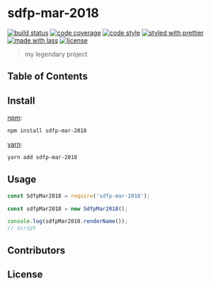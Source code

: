 # sdfp-mar-2018

[![build status](https://img.shields.io/travis/YellowKirby/sdfp-mar-2018.svg)](https://travis-ci.org/YellowKirby/sdfp-mar-2018)
[![code coverage](https://img.shields.io/codecov/c/github/YellowKirby/sdfp-mar-2018.svg)](https://codecov.io/gh/YellowKirby/sdfp-mar-2018)
[![code style](https://img.shields.io/badge/code_style-XO-5ed9c7.svg)](https://github.com/sindresorhus/xo)
[![styled with prettier](https://img.shields.io/badge/styled_with-prettier-ff69b4.svg)](https://github.com/prettier/prettier)
[![made with lass](https://img.shields.io/badge/made_with-lass-95CC28.svg)](https://lass.js.org)
[![license](https://img.shields.io/github/license/YellowKirby/sdfp-mar-2018.svg)](LICENSE)

> my legendary project

## Table of Contents


## Install

[npm][]:

```sh
npm install sdfp-mar-2018
```

[yarn][]:

```sh
yarn add sdfp-mar-2018
```


## Usage

```js
const SdfpMar2018 = require('sdfp-mar-2018');

const sdfpMar2018 = new SdfpMar2018();

console.log(sdfpMar2018.renderName());
// script
```


## Contributors


## License


##

[npm]: https://www.npmjs.com/

[yarn]: https://yarnpkg.com/
